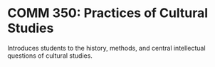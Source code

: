# COMM 350: Practices of Cultural Studies

Introduces students to the history, methods, and central intellectual questions of cultural studies.
